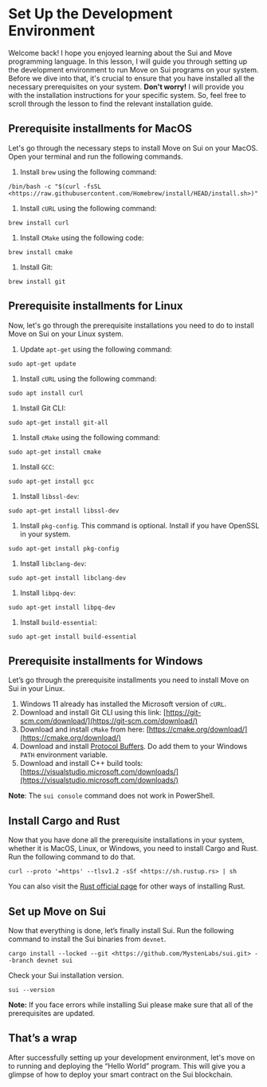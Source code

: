 # Set Up the Development Environment

Welcome back! I hope you enjoyed learning about the Sui and Move programming language. In this lesson, I will guide you through setting up the development environment to run Move on Sui programs on your system. Before we dive into that, it's crucial to ensure that you have installed all the necessary prerequisites on your system. **Don't worry!** I will provide you with the installation instructions for your specific system. So, feel free to scroll through the lesson to find the relevant installation guide.

## Prerequisite installments for MacOS

Let's go through the necessary steps to install Move on Sui on your MacOS. Open your terminal and run the following commands.

1. Install `brew` using the following command:

```
/bin/bash -c "$(curl -fsSL <https://raw.githubusercontent.com/Homebrew/install/HEAD/install.sh>)"
```

1. Install `cURL` using the following command:

```
brew install curl
```

1. Install `CMake` using the following code:

```
brew install cmake
```

1. Install Git:

```
brew install git
```

## Prerequisite installments for Linux

Now, let's go through the prerequisite installations you need to do to install Move on Sui on your Linux system.

1. Update `apt-get` using the following command:

```
sudo apt-get update
```

1. Install `cURL` using the following command:

```
sudo apt install curl
```

1. Install Git CLI:

```
sudo apt-get install git-all
```

1. Install `cMake` using the following command:

```
sudo apt-get install cmake
```

1. Install `GCC`:

```
sudo apt-get install gcc
```

1. Install `libssl-dev`:

```
sudo apt-get install libssl-dev
```

1. Install `pkg-config`. This command is optional. Install if you have OpenSSL in your system.

```
sudo apt-get install pkg-config
```

1. Install `libclang-dev`:

```
sudo apt-get install libclang-dev
```

1. Install `libpq-dev`:

```
sudo apt-get install libpq-dev
```

1. Install `build-essential`:

```
sudo apt-get install build-essential
```

## Prerequisite installments for Windows

Let’s go through the prerequisite installments you need to install Move on Sui in your Linux.

1. Windows 11 already has installed the Microsoft version of `cURL`.
2. Download and install Git CLI using this link: [https://git-scm.com/download/](https://git-scm.com/download/)
3. Download and install `cMake` from here: [https://cmake.org/download/](https://cmake.org/download/)
4. Download and install [Protocol Buffers](https://github.com/protocolbuffers/protobuf/releases). Do add them to your Windows `PATH` environment variable.
5. Download and install C++ build tools: [https://visualstudio.microsoft.com/downloads/](https://visualstudio.microsoft.com/downloads/)

**Note**: The `sui console` command does not work in PowerShell.

## Install Cargo and Rust

Now that you have done all the prerequisite installations in your system, whether it is MacOS, Linux, or Windows, you need to install Cargo and Rust. Run the following command to do that.

```
curl --proto '=https' --tlsv1.2 -sSf <https://sh.rustup.rs> | sh
```

You can also visit the [Rust official page](https://www.rust-lang.org/tools/install) for other ways of installing Rust.

## Set up Move on Sui

Now that everything is done, let’s finally install Sui. Run the following command to install the Sui binaries from `devnet`.

```
cargo install --locked --git <https://github.com/MystenLabs/sui.git> --branch devnet sui
```

Check your Sui installation version.

```
sui --version
```

**Note:** If you face errors while installing Sui please make sure that all of the prerequisites are updated.

## That’s a wrap

After successfully setting up your development environment, let's move on to running and deploying the “Hello World” program. This will give you a glimpse of how to deploy your smart contract on the Sui blockchain.
